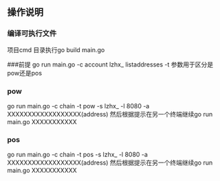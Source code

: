 ## 操作说明

### 编译可执行文件
项目cmd 目录执行go build main.go

###前提
go run main.go -c account lzhx_ listaddresses
-t 参数用于区分是pow还是pos
### pow
go run main.go -c chain -t pow -s lzhx_ -l 8080 -a XXXXXXXXXXXXXXXXXX(address)
然后根据提示在另一个终端继续go run main.go  XXXXXXXXXXX
### pos
go run main.go -c chain -t pos -s lzhx_ -l 8080 -a XXXXXXXXXXXXXXXXXX(address)
然后根据提示在另一个终端继续go run main.go  XXXXXXXXXXX